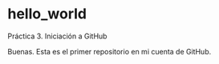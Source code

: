 # hello_world
Práctica 3. Iniciación a GitHub

Buenas. Esta es el primer repositorio en mi cuenta de GitHub.

